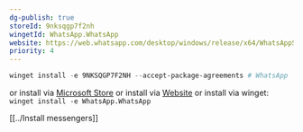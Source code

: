 ```yaml
---
dg-publish: true
storeId: 9nksqgp7f2nh
wingetId: WhatsApp.WhatsApp
website: https://web.whatsapp.com/desktop/windows/release/x64/WhatsAppSetup.exe
priority: 4
---
```



```powershell
winget install -e 9NKSQGP7F2NH --accept-package-agreements # WhatsApp
```

or install via [Microsoft Store](https://microsoft.com/store/apps/9wzdncrfhvqm)
or install via [Website](https://web.whatsapp.com/desktop/windows/release/x64/WhatsAppSetup.exe)
or install via winget:  
`winget install -e WhatsApp.WhatsApp`

[[../Install messengers]]